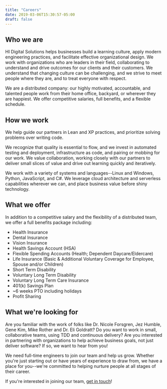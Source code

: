 ```yaml
---
title: "Careers"
date: 2019-03-06T15:30:57-05:00
draft: false
---
```


## Who we are

HI Digital Solutions helps businesses build a learning culture, apply modern engineering practices, and facilitate effective organizational design. We work with organizations who are leaders in their field, collaborating to understand and drive outcomes for our clients and their customers. We understand that changing culture can be challenging, and we strive to meet people where they are, and to treat everyone with respect.

We are a distributed company: our highly motivated, accountable, and talented people work from their home office, backyard, or wherever they are happiest. We offer competitive salaries, full benefits, and a flexible schedule.

## How we work

We help guide our partners in Lean and XP practices, and prioritize solving problems over writing code.

We recognize that quality is essential to flow, and we invest in automated testing and deployment, infrastructure as code, and pairing or mobbing for our work. We value collaboration, working closely with our partners to deliver small slices of value and drive out learning quickly and iteratively.

We work with a variety of systems and languages--Linux and Windows, Python, JavaScript, and C#. We leverage cloud architecture and serverless capabilities wherever we can, and place business value before shiny technology.  

## What we offer

In addition to a competitive salary and the flexibility of a distributed team, we offer a full benefits package including:

* Health Insurance
* Dental Insurance
* Vision Insurance
* Health Savings Account (HSA)
* Flexible Spending Accounts (Health; Dependent Daycare/Eldercare)
* Life Insurance (Basic & Additional Voluntary Coverage for Employee, Spouse and/or Children)
* Short Term Disability
* Voluntary Long Term Disability
* Voluntary Long Term Care Insurance
* 401(k) Savings Plan
* ~6 weeks PTO including holidays
* Profit Sharing

## What we're looking for

Are you familiar with the work of folks like Dr. Nicole Forsgren, Jez Humble, Gene Kim, Mike Rother and Dr. Eli Goldratt? Do you want to work in small, collaborative teams, using TDD and continuous delivery? Are you interested in partnering with organizations to help achieve business goals, not just deliver software? If so, we want to hear from you!

We need full-time engineers to join our team and help us grow.  Whether you're just starting out or have years of experience to draw from, we have a place for you--we're committed to helping nurture people at all stages of their career.

If you're interested in joining our team, [get in touch](/join/)!
